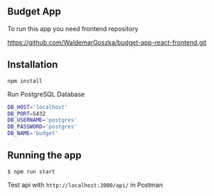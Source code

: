 ## Budget App

To run this app you need frontend repository

https://github.com/WaldemarGoszka/budget-app-react-frontend.git

## Installation

`npm install`

Run PostgreSQL Database

```bash
DB_HOST='localhost'
DB_PORT=5432
DB_USERNAME='postgres'
DB_PASSWORD='postgres'
DB_NAME='budget'
```

## Running the app

`$ npm run start`

Test api with `http://localhost:3000/api/` in Postman
